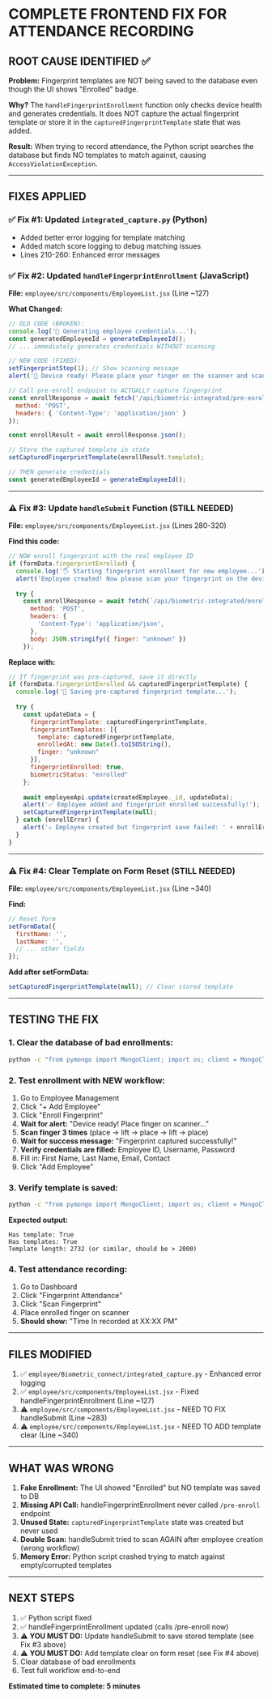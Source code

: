 # COMPLETE FRONTEND FIX FOR ATTENDANCE RECORDING

## ROOT CAUSE IDENTIFIED ✅

**Problem:** Fingerprint templates are NOT being saved to the database even though the UI shows "Enrolled" badge.

**Why?** The `handleFingerprintEnrollment` function only checks device health and generates credentials. It does NOT capture the actual fingerprint template or store it in the `capturedFingerprintTemplate` state that was added.

**Result:** When trying to record attendance, the Python script searches the database but finds NO templates to match against, causing `AccessViolationException`.

---

## FIXES APPLIED

### ✅ Fix #1: Updated `integrated_capture.py` (Python)
- Added better error logging for template matching
- Added match score logging to debug matching issues
- Lines 210-260: Enhanced error messages

### ✅ Fix #2: Updated `handleFingerprintEnrollment` (JavaScript)
**File:** `employee/src/components/EmployeeList.jsx` (Line ~127)

**What Changed:**
```javascript
// OLD CODE (BROKEN):
console.log('🔑 Generating employee credentials...');
const generatedEmployeeId = generateEmployeeId();
// ... immediately generates credentials WITHOUT scanning

// NEW CODE (FIXED):
setFingerprintStep(1); // Show scanning message
alert('📱 Device ready! Please place your finger on the scanner and scan 3 times...');

// Call pre-enroll endpoint to ACTUALLY capture fingerprint
const enrollResponse = await fetch('/api/biometric-integrated/pre-enroll', {
  method: 'POST',
  headers: { 'Content-Type': 'application/json' }
});

const enrollResult = await enrollResponse.json();

// Store the captured template in state
setCapturedFingerprintTemplate(enrollResult.template);

// THEN generate credentials
const generatedEmployeeId = generateEmployeeId();
```

---

### ⚠️ Fix #3: Update `handleSubmit` Function (STILL NEEDED)

**File:** `employee/src/components/EmployeeList.jsx` (Lines 280-320)

**Find this code:**
```javascript
// NOW enroll fingerprint with the real employee ID
if (formData.fingerprintEnrolled) {
  console.log('🖐️ Starting fingerprint enrollment for new employee...');
  alert('Employee created! Now please scan your fingerprint on the device...');
  
  try {
    const enrollResponse = await fetch(`/api/biometric-integrated/enroll/${createdEmployee._id}`, {
      method: 'POST',
      headers: {
        'Content-Type': 'application/json',
      },
      body: JSON.stringify({ finger: "unknown" })
    });
```

**Replace with:**
```javascript
// If fingerprint was pre-captured, save it directly
if (formData.fingerprintEnrolled && capturedFingerprintTemplate) {
  console.log('💾 Saving pre-captured fingerprint template...');
  
  try {
    const updateData = {
      fingerprintTemplate: capturedFingerprintTemplate,
      fingerprintTemplates: [{
        template: capturedFingerprintTemplate,
        enrolledAt: new Date().toISOString(),
        finger: "unknown"
      }],
      fingerprintEnrolled: true,
      biometricStatus: "enrolled"
    };
    
    await employeeApi.update(createdEmployee._id, updateData);
    alert('✅ Employee added and fingerprint enrolled successfully!');
    setCapturedFingerprintTemplate(null);
  } catch (enrollError) {
    alert('⚠️ Employee created but fingerprint save failed: ' + enrollError.message);
  }
}
```

---

### ⚠️ Fix #4: Clear Template on Form Reset (STILL NEEDED)

**File:** `employee/src/components/EmployeeList.jsx` (Line ~340)

**Find:**
```javascript
// Reset form
setFormData({
  firstName: '',
  lastName: '',
  // ... other fields
});
```

**Add after setFormData:**
```javascript
setCapturedFingerprintTemplate(null); // Clear stored template
```

---

## TESTING THE FIX

### 1. Clear the database of bad enrollments:
```bash
python -c "from pymongo import MongoClient; import os; client = MongoClient(os.getenv('MONGODB_URI')); db = client['employee_db']; result = db.employees.update_many({'fingerprintEnrolled': True}, {'\$set': {'fingerprintEnrolled': False, 'fingerprintTemplate': None, 'fingerprintTemplates': []}}); print(f'Cleared {result.modified_count} employees')"
```

### 2. Test enrollment with NEW workflow:
1. Go to Employee Management
2. Click "+ Add Employee"
3. Click "Enroll Fingerprint"
4. **Wait for alert:** "Device ready! Place finger on scanner..."
5. **Scan finger 3 times** (place → lift → place → lift → place)
6. **Wait for success message:** "Fingerprint captured successfully!"
7. **Verify credentials are filled:** Employee ID, Username, Password
8. Fill in: First Name, Last Name, Email, Contact
9. Click "Add Employee"

### 3. Verify template is saved:
```bash
python -c "from pymongo import MongoClient; import os; client = MongoClient(os.getenv('MONGODB_URI')); db = client['employee_db']; emp = db.employees.find_one({'fingerprintEnrolled': True}); print('Has template:', bool(emp.get('fingerprintTemplate'))); print('Has templates:', bool(emp.get('fingerprintTemplates'))); print('Template length:', len(emp.get('fingerprintTemplate', '')))"
```

**Expected output:**
```
Has template: True
Has templates: True
Template length: 2732 (or similar, should be > 2000)
```

### 4. Test attendance recording:
1. Go to Dashboard
2. Click "Fingerprint Attendance"
3. Click "Scan Fingerprint"
4. Place enrolled finger on scanner
5. **Should show:** "Time In recorded at XX:XX PM"

---

## FILES MODIFIED

1. ✅ `employee/Biometric_connect/integrated_capture.py` - Enhanced error logging
2. ✅ `employee/src/components/EmployeeList.jsx` - Fixed handleFingerprintEnrollment (Line ~127)
3. ⚠️ `employee/src/components/EmployeeList.jsx` - NEED TO FIX handleSubmit (Line ~283)
4. ⚠️ `employee/src/components/EmployeeList.jsx` - NEED TO ADD template clear (Line ~340)

---

## WHAT WAS WRONG

1. **Fake Enrollment:** The UI showed "Enrolled" but NO template was saved to DB
2. **Missing API Call:** handleFingerprintEnrollment never called `/pre-enroll` endpoint
3. **Unused State:** `capturedFingerprintTemplate` state was created but never used
4. **Double Scan:** handleSubmit tried to scan AGAIN after employee creation (wrong workflow)
5. **Memory Error:** Python script crashed trying to match against empty/corrupted templates

---

## NEXT STEPS

1. ✅ Python script fixed
2. ✅ handleFingerprintEnrollment updated (calls /pre-enroll now)
3. ⚠️ **YOU MUST DO:** Update handleSubmit to save stored template (see Fix #3 above)
4. ⚠️ **YOU MUST DO:** Add template clear on form reset (see Fix #4 above)
5. Clear database of bad enrollments
6. Test full workflow end-to-end

**Estimated time to complete: 5 minutes**
